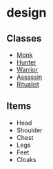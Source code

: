 # design

## Classes

- [Monk](classes/monk)
- [Hunter](classes/hunter)
- [Warrior](classes/warrior)
- [Assassin](classes/assassin)
- [Ritualist](classes/ritualist)


## Items

- Head
- Shoulder
- Chest
- Legs
- Feet
- Cloaks
